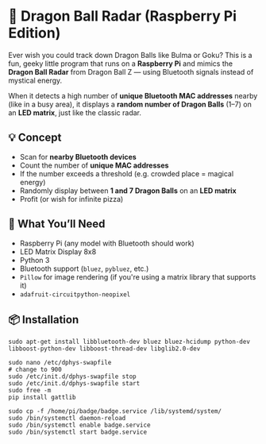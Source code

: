 # 🐉 Dragon Ball Radar (Raspberry Pi Edition)

Ever wish you could track down Dragon Balls like Bulma or Goku? This is a fun, geeky little program that runs on a **Raspberry Pi** and mimics the **Dragon Ball Radar** from Dragon Ball Z — using Bluetooth signals instead of mystical energy.

When it detects a high number of **unique Bluetooth MAC addresses** nearby (like in a busy area), it displays a **random number of Dragon Balls** (1–7) on an **LED matrix**, just like the classic radar.

## 💡 Concept

- Scan for **nearby Bluetooth devices**
- Count the number of **unique MAC addresses**
- If the number exceeds a threshold (e.g. crowded place = magical energy)
- Randomly display between **1 and 7 Dragon Balls** on an **LED matrix**
- Profit (or wish for infinite pizza)

## 🧰 What You’ll Need

- Raspberry Pi (any model with Bluetooth should work)
- LED Matrix Display 8x8
- Python 3
- Bluetooth support (`bluez`, `pybluez`, etc.)
- `Pillow` for image rendering (if you're using a matrix library that supports it)
- `adafruit-circuitpython-neopixel`

## 📦 Installation
```
sudo apt-get install libbluetooth-dev bluez bluez-hcidump python-dev libboost-python-dev libboost-thread-dev libglib2.0-dev

sudo nano /etc/dphys-swapfile
# change to 900
sudo /etc/init.d/dphys-swapfile stop
sudo /etc/init.d/dphys-swapfile start
sudo free -m
pip install gattlib

sudo cp -f /home/pi/badge/badge.service /lib/systemd/system/
sudo /bin/systemctl daemon-reload
sudo /bin/systemctl enable badge.service
sudo /bin/systemctl start badge.service
```
